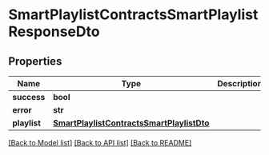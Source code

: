 # SmartPlaylistContractsSmartPlaylistResponseDto

## Properties
Name | Type | Description | Notes
------------ | ------------- | ------------- | -------------
**success** | **bool** |  | [optional] 
**error** | **str** |  | [optional] 
**playlist** | [**SmartPlaylistContractsSmartPlaylistDto**](SmartPlaylistContractsSmartPlaylistDto.md) |  | [optional] 

[[Back to Model list]](../README.md#documentation-for-models) [[Back to API list]](../README.md#documentation-for-api-endpoints) [[Back to README]](../README.md)

